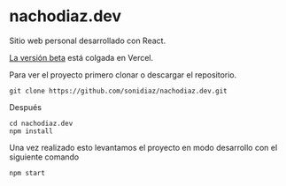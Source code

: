 
# nachodiaz.dev

Sitio web personal desarrollado con React.

[La versión beta](https://nachodiaz-beta.vercel.app) está colgada en Vercel.

Para ver el proyecto primero clonar o descargar el repositorio.

    git clone https://github.com/sonidiaz/nachodiaz.dev.git

Después

    cd nachodiaz.dev
    npm install
 
Una vez realizado esto levantamos el proyecto en modo desarrollo con el siguiente comando

    npm start
